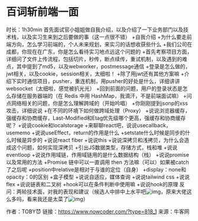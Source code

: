 # 百词斩前端一面

时长：1h30min
首先面试官小姐姐做自我介绍，以及介绍了一下业务部门以及技术栈，以及实习生来到之后要做的事（这一点很不错）
+自我介绍
+为什么要走前端方向，怎么学习前端的，个人未来规划，来实习的话想收获些什么
+我们公司在成都，你现在在广东，你是怎么看待实习地点远这个问题的
+首先考察项目方面，详细问了文件上传流程，包括切片，秒传，断点续传，重试机制，以及遇到的难点，其中提到了md5，以及webworker，postmessage通信
+登录是怎么做的，jwt相关，以及cookie，session相关，太细啦！
+除了用jwt还有其他方案嘛
+介绍下实时通信项目，pusher，重连机制，用pusher的好处是什么，详细讲讲websocket（太细啦，感觉被扒光光）
+回到前面的问题，用户的登录状态是怎么存储在服务器端的（在 Redis 中用 HashMap，我滴汗，不是前端面试嘛）
+问点网络相关的问题，你是怎么理解跨域的（开始吟唱）
+你刚刚提到jsonp的xss攻击，详细说说
+在不同的环境下如何做跨域处理（Proxy）
+说说浏览器缓存，强缓存和协商缓存，Last-Modified和Etag优先级哪个更高，强缓存和协商缓存呢？
+说说cookie和localstorage
+来聊聊react吧，说说usecallback，usememo
+说说useEffect，return的作用是什么
+setstate什么时候是同步的什么时候是异步的
+说说react fiber
+说说this
+说说深拷贝和浅拷贝，为什么会造成这个问题，如何实现深拷贝
+引出JS数据类型，存储方式，栈和堆
+说说eventloop
+说说作用域链，作用域链用的是什么数据结构（栈）
+说说promise以及常用的方法
+Promise 链中可以一直调用 then 方法嘛（可以）如果被catch了之后呢
+position中relative是相对于与谁的定位（自身）
+display：none和opacity：0的区别
+盒子模型
+说说自适应，媒体查询
+说说tailwind css
+说说flex
+说说链表和二叉树
+hook可以在条件判断中使用嘛
+说说hook的原理
反问：两轮技术面，对我的表现和建议（候选人中排中上水平吧![img](https://uploadfiles.nowcoder.com/images/20220815/318889480_1660553764028/03864089FFAB3F0B62C808081B5C41A9)，原来大佬这么多吗，看来我还是太菜了![img](https://uploadfiles.nowcoder.com/images/20220815/318889480_1660553763930/8B36D115CE5468E380708713273FEF43)）



作者：TOBY😈
链接：https://www.nowcoder.com/?type=818_1
来源：牛客网